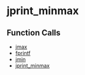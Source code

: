 # jprint_minmax

## Function Calls
- [jmax](CSD/kCSD/ica/kCsd1D_ICA/STICA_UTIL/jmax.md)
- [fprintf](CSD/kCSD/ica/kCsd1D_ICA/STICA_UTIL/fprintf.md)
- [jmin](CSD/kCSD/ica/kCsd1D_ICA/STICA_UTIL/jmin.md)
- [jprint_minmax](CSD/kCSD/ica/kCsd1D_ICA/STICA_UTIL/jprint_minmax.md)
